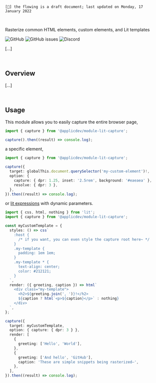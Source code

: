 <br>

`[🔖] the flowing is a draft document; last updated on Monday, 17 January 2022`

<br>

Rasterize common HTML elements, custom elements, and Lit templates

![GitHub](https://img.shields.io/github/license/MiloTheirself/module-lit-capture?label=License)
![GitHub issues](https://img.shields.io/github/issues/MiloTheirself/module-lit-capture?label=Issues)
![Discord](https://img.shields.io/discord/494388532270465024?label=Discord)

[...]

<br>

<!--## Documentation

Full documentation is available at [applic.dev](https://applic.dev/outline/module-lit-capture).

<br>-->

## Overview

[...]

<br>

## Usage

This module allows you to easily capture the entire browser page,

```typescript
import { capture } from '@applicdev/module-lit-capture';

capture().then((result) => console.log);
```

a specific element,

```typescript
import { capture } from '@applicdev/module-lit-capture';

capture({
  target: globalThis.document.querySelector('my-custom-element')!,
  option: {
    capture: { dpr: 1.25, inset: '2.5rem', background: '#eaeaea' },
    resolve: { dpr: 3 },
  },
}).then((result) => console.log);
```

or [lit expressions](https://lit.dev/docs/templates/expressions/) with dynamic parameters.

```typescript
import { css, html, nothing } from 'lit';
import { capture } from '@applicdev/module-lit-capture';

const myCustomTemplate = {
  styles: () => css`
    :host {
      /* if you want, you can even style the capture root here~ */
    }
    .my-template {
      padding: 1em 1em;
    }
    .my-template * {
      text-align: center;
      color: #212121;
    }
  `,
  render: ({ greeting, caption }) => html`
    <div class="my-template">
      <h2>${greeting.join(', ')}!</h2>
      ${caption ? html`<p>${caption}</p>` : nothing}
    </div>
  `,
};

capture({
  target: myCustomTemplate,
  option: { capture: { dpr: 3 } },
  render: [
    {
      greeting: ['Hello', 'World'],
    },
    {
      greeting: ['And hello', 'GitHub'],
      caption: 'These are simple snippets being rasterized–',
    },
  ],
}).then((result) => console.log);
```

<!--### Contributing

Please see [CONTRIBUTING.md]().-->
